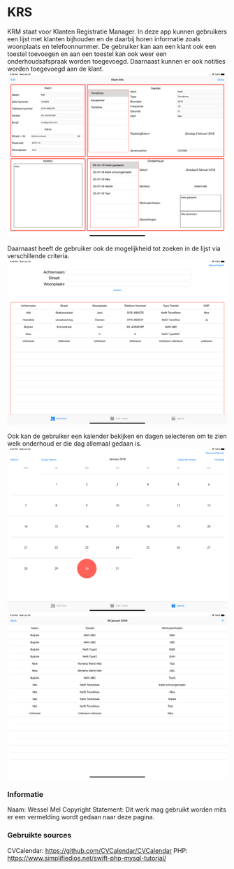 # KRS
KRM staat voor Klanten Registratie Manager. In deze app kunnen gebruikers een lijst met klanten bijhouden en de daarbij horen informatie zoals woonplaats en telefoonnummer. De gebruiker kan aan een klant ook een toestel toevoegen en aan een toestel kan ook weer een onderhoudsafspraak worden toegevoegd. Daarnaast kunnen er ook notities worden toegevoegd aan de klant.
![Overzicht](Pictures/overzicht.png)

Daarnaast heeft de gebruiker ook de mogelijkheid tot zoeken in de lijst via verschillende criteria. 
![Zoeken](Pictures/zoeken.png)

Ook kan de gebruiker een kalender bekijken en dagen selecteren om te zien welk onderhoud er die dag allemaal gedaan is.
![Calender overzicht](Pictures/calender_groot.png)
![Calender dag](Pictures/calender_dag.png)

### Informatie
Naam: Wessel Mel
Copyright Statement: Dit werk mag gebruikt worden mits er een vermelding wordt gedaan naar deze pagina.

### Gebruikte sources
CVCalendar: https://github.com/CVCalendar/CVCalendar
PHP: https://www.simplifiedios.net/swift-php-mysql-tutorial/

